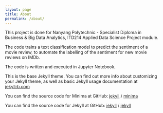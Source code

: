 ```yaml
---
layout: page
title: About
permalink: /about/
---
```


This project is done for Nanyang Polytechnic - Specialist Diploma in Business & Big Data Analytics, ITD214 Applied Data Science Project module.

The code trains a text classification model to predict the sentiment of a movie review, to automate the labelling of the sentiment for new movie reviews on IMDb.

The code is written and executed in Jupyter Notebook.

This is the base Jekyll theme. You can find out more info about customizing your Jekyll theme, as well as basic Jekyll usage documentation at [jekyllrb.com](https://jekyllrb.com/)

You can find the source code for Minima at GitHub:
[jekyll][jekyll-organization] /
[minima](https://github.com/jekyll/minima)

You can find the source code for Jekyll at GitHub:
[jekyll][jekyll-organization] /
[jekyll](https://github.com/jekyll/jekyll)


[jekyll-organization]: https://github.com/jekyll
